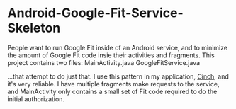 # Android-Google-Fit-Service-Skeleton
People want to run Google Fit inside of an Android service, and to minimize the amount of Google Fit code insie their activities and fragments.  This project contains two files:
MainActivity.java
GoogleFitService.java

...that attempt to do just that.  I use this pattern in my application, [Cinch](https://play.google.com/store/apps/details?id=com.ryansteckler.perfectcinch), and it's very reliable.  I have multiple fragments make requests to the service, and MainActivity only contains a small set of Fit code required to do the initial authorization.

